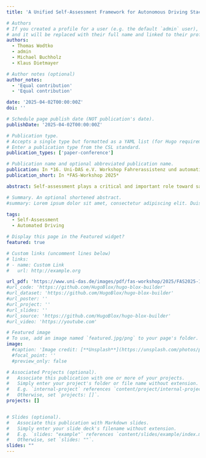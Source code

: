 ```yaml
---
title: 'A Unified Self-Assessment Framework for Autonomous Driving Stacks Using Subjective Logic'

# Authors
# If you created a profile for a user (e.g. the default `admin` user), write the username (folder name) here
# and it will be replaced with their full name and linked to their profile.
authors:
  - Thomas Wodtko
  - admin
  - Michael Buchholz
  - Klaus Dietmayer

# Author notes (optional)
author_notes:
  - 'Equal contribution'
  - 'Equal contribution'

date: '2025-04-02T00:00:00Z'
doi: ''

# Schedule page publish date (NOT publication's date).
publishDate: '2025-04-02T00:00:00Z'

# Publication type.
# Accepts a single type but formatted as a YAML list (for Hugo requirements).
# Enter a publication type from the CSL standard.
publication_types: ['paper-conference']

# Publication name and optional abbreviated publication name.
publication: In *16. Uni-DAS e.V. Workshop Fahrerassistenz und automatisiertes Fahren (FAS-Workshop 2025), Irsee, Germany*
publication_short: In *FAS-Workshop 2025*

abstract: Self-assessment plays a critical and important role toward safe and robust autonomous driving. Current self-assessment approaches in this area focus on individual modules at specific positions within the autonomous driving stack. The literature lacks a unifying framework to combine various self-assessment information. Hence, this work provides a comprehensive self-assessment framework for autonomous driving stacks, combining and unifying existing self-assessment methods. For this framework, we propose using subjective logic as an interface to standardize the output of self-assessment modules. This allows the combination of different modules and their use in subsequent processing modules.Our approach can be deployed to existing autonomous vehicle software stacks without imposing any requirements on their functional parts, enabling easy integration. With this framework, we are aiming to contribute to the improvement of safety and reliability in autonomous driving.

# Summary. An optional shortened abstract.
#summary: Lorem ipsum dolor sit amet, consectetur adipiscing elit. Duis posuere tellus ac convallis placerat. Proin tincidunt magna sed ex sollicitudin condimentum.

tags:
  - Self-Assessment
  - Automated Driving

# Display this page in the Featured widget?
featured: true

# Custom links (uncomment lines below)
# links:
# - name: Custom Link
#   url: http://example.org

url_pdf: 'https://www.uni-das.de/images/pdf/fas-workshop/2025/FAS2025-19-Wodtko-Griebel.pdf'
#url_code: 'https://github.com/HugoBlox/hugo-blox-builder'
#url_dataset: 'https://github.com/HugoBlox/hugo-blox-builder'
#url_poster: ''
#url_project: ''
#url_slides: ''
#url_source: 'https://github.com/HugoBlox/hugo-blox-builder'
#url_video: 'https://youtube.com'

# Featured image
# To use, add an image named `featured.jpg/png` to your page's folder.
image:
  #caption: 'Image credit: [**Unsplash**](https://unsplash.com/photos/pLCdAaMFLTE)'
  #focal_point: ''
  #preview_only: false

# Associated Projects (optional).
#   Associate this publication with one or more of your projects.
#   Simply enter your project's folder or file name without extension.
#   E.g. `internal-project` references `content/project/internal-project/index.md`.
#   Otherwise, set `projects: []`.
projects: []


# Slides (optional).
#   Associate this publication with Markdown slides.
#   Simply enter your slide deck's filename without extension.
#   E.g. `slides: "example"` references `content/slides/example/index.md`.
#   Otherwise, set `slides: ""`.
slides: ""
---
```


